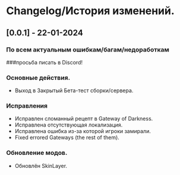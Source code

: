 # Changelog/История изменений.

## [0.0.1] - 22-01-2024
### По всем актуальным ошибкам/багам/недоработкам
###просьба писать в Discord!

### Основные действия.
- Выход в Закрытый Бета-тест сборки/сервера.

### Исправления
- Исправлен сломанный рецепт в Gateway of Darkness.
- Исправлена​​ отсутствующая локализация.
- Исправлена ошибка из-за которой игроки замирали.
- Fixed errored Gateways (the rest of them).

### Обновление модов.
- Обновлён SkinLayer.
